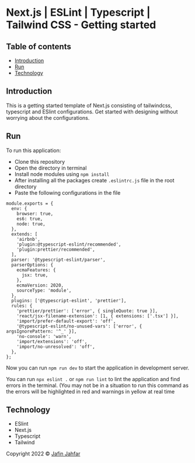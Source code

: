 # Next.js | ESLint | Typescript | Tailwind CSS - Getting started

## Table of contents

- [Introduction](#introduction)
- [Run](#run)
- [Technology](#technology)


## Introduction

This is a getting started template of Next.js consisting of tailwindcss, typescript and ESlint configurations.
Get started with designing without worrying about the configurations.


## Run

To run this application:

- Clone this repository
- Open the directory in terminal
- Install node modules using `npm install`
- After installing all the packages create `.eslintrc.js` file in the root directory
- Paste the following configurations in the file

```
module.exports = {
  env: {
    browser: true,
    es6: true,
    node: true,
  },
  extends: [
    'airbnb',
    'plugin:@typescript-eslint/recommended',
    'plugin:prettier/recommended',
  ],
  parser: '@typescript-eslint/parser',
  parserOptions: {
    ecmaFeatures: {
      jsx: true,
    },
    ecmaVersion: 2020,
    sourceType: 'module',
  },
  plugins: ['@typescript-eslint', 'prettier'],
  rules: {
    'prettier/prettier': ['error', { singleQuote: true }],
    'react/jsx-filename-extension': [1, { extensions: ['.tsx'] }],
    'import/prefer-default-export': 'off',
    '@typescript-eslint/no-unused-vars': ['error', { argsIgnorePattern: '^_' }],
    'no-console': 'warn',
    'import/extensions': 'off',
    'import/no-unresolved': 'off',
  },
};
```

Now you can run `npm run dev` to start the application in development server.

You can run `npx eslint .` or `npm run lint` to lint the application and find errors in the terminal.
(You may not be in a situation to run this command as the errors will be highlighted in red and warnings in yellow at real time

## Technology

- ESlint
- Next.js
- Typescript
- Tailwind



 Copyright 2022 © [Jafin Jahfar](https://github.com/jafin01)
